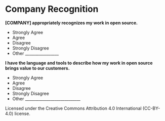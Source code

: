 # Company Recognition

**[COMPANY] appropriately recognizes my work in open source.**
- Strongly Agree
- Agree
- Disagree
- Strongly Disagree
- Other _________________

**I have the language and tools to describe how my work in open source brings value to our customers.**
- Strongly Agree
- Agree
- Disagree
- Strongly Disagree
- Other ____________________________


Licensed under the Creative Commons Attribution 4.0 International (CC-BY-4.0) license.